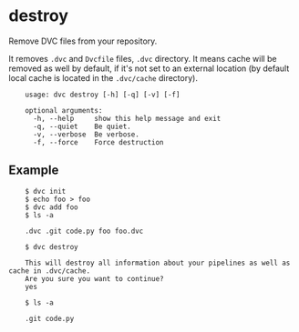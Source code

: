 # destroy

Remove DVC files from your repository.

It removes `.dvc` and `Dvcfile` files, `.dvc` directory. It means cache will be
removed as well by default, if it's not set to an external location (by
default local cache is located in the `.dvc/cache` directory).

```usage
    usage: dvc destroy [-h] [-q] [-v] [-f]

    optional arguments:
      -h, --help     show this help message and exit
      -q, --quiet    Be quiet.
      -v, --verbose  Be verbose.
      -f, --force    Force destruction
```

## Example

```dvc
    $ dvc init
    $ echo foo > foo
    $ dvc add foo
    $ ls -a

    .dvc .git code.py foo foo.dvc

    $ dvc destroy
    
    This will destroy all information about your pipelines as well as cache in .dvc/cache.
    Are you sure you want to continue?
    yes

    $ ls -a

    .git code.py
```
